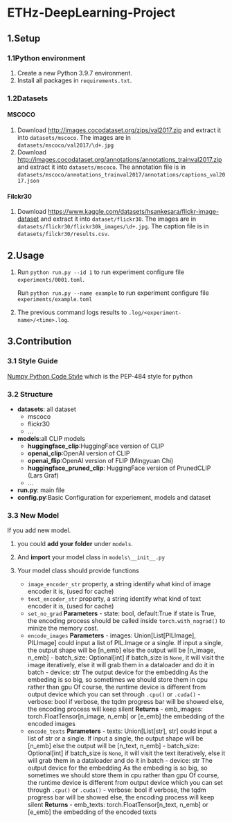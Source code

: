 # ETHz-DeepLearning-Project

## 1.Setup

### 1.1Python environment

1. Create a new Python 3.9.7 environment.
1. Install all packages in `requirements.txt`.

### 1.2Datasets

#### MSCOCO

1. Download http://images.cocodataset.org/zips/val2017.zip and extract it into
   `datasets/mscoco`.
   The images are in `datasets/mscoco/val2017/\d+.jpg`
2. Download http://images.cocodataset.org/annotations/annotations_trainval2017.zip
   and extract it into `datasets/mscoco`.
   The annotation file is in `datasets/mscoco/annotations_trainval2017/annotations/captions_val2017.json`

#### Filckr30

1. Download https://www.kaggle.com/datasets/hsankesara/flickr-image-dataset and extract it into `dataset/flickr30`.
   The images are in `datasets/flickr30/flickr30k_images/\d+.jpg`.
   The caption file is in `datasets/filckr30/results.csv`.

## 2.Usage

1. Run `python run.py --id 1` to run experiment configure file `experiments/0001.toml`.

   Run `python run.py --name example` to run experiment configure file `experiments/example.toml`

2. The previous command logs results to `.log/<experiment-name>/<time>.log`.

## 3.Contribution

### 3.1 Style Guide

[Numpy Python Code Style](https://peps.python.org/pep-0008/) which is the PEP-484 style for python

### 3.2 Structure
- **datasets**: all dataset
  - mscoco
  - flickr30
  - ...
- **models**:all CLIP models
  - **huggingface_clip**:HuggingFace version of CLIP
  - **openai_clip**:OpenAI version of CLIP
  - **openai_flip**:OpenAI version of FLIP (Mingyuan Chi)
  - **huggingface_pruned_clip**: HuggingFace version of PrunedCLIP (Lars Graf)
  - ...
- **run.py**: main file
- **config.py**:Basic Configuration for experiement, models and dataset
  
### 3.3 New Model
If you add new model.
1. you could **add your folder** under `models`.

2. And **import** your model class in `models\__init__.py`

3. Your model class should provide functions
   - `image_encoder_str`
      property, a string identify what kind of image encoder it is, (used for cache)
   - `text_encoder_str`
      property, a string identify what kind of text encoder it is, (used for cache)
   - `set_no_grad`
      **Parameters**
         - state: bool, default:True
               if state is True, the encoding process should be called inside `torch.with_nograd()` to minize the memory cost.
   - `encode_images`
      **Parameters**
         - images:     Union[List[PILImage], PILImage]
                        could input a list of PIL.Image or a single.
                        If input a single, the output shape will be [n_emb]
                        else the output will be [n_image, n_emb]
         - batch_size: Optional[int]
                        if batch_size is `None`, it will visit the image iteratively,
                        else it will grab them in a dataloader and do it in batch
         - device:     str
                        The output device for the embedding
                        As the embeding is so big, so sometimes we should store them in cpu rather than gpu
                        Of course, the runtime device is different from output device which you can set through `.cpu()`  or `.cuda()`
         - verbose:    bool
                        if verbose, the tqdm progress bar will be showed 
                        else, the encoding process will keep silent
      **Returns**
         - emb_images: torch.FloatTensor[n_image, n_emb] or [e_emb]
                        the embedding of the encoded images
   - `encode_texts`
      **Parameters**
         - texts:      Union[List[str], str]
                        could input a list of str or a single.
                        If input a single, the output shape will be [n_emb]
                        else the output will be [n_text, n_emb]
         - batch_size: Optional[int]
                        if batch_size is `None`, it will visit the text iteratively,
                        else it will grab them in a dataloader and do it in batch
         - device:     str
                        The output device for the embedding
                        As the embeding is so big, so sometimes we should store them in cpu rather than gpu
                        Of course, the runtime device is different from output device which you can set through `.cpu()`  or `.cuda()`
         - verbose:    bool
                        if verbose, the tqdm progress bar will be showed 
                        else, the encoding process will keep silent
      **Returns**
         - emb_texts:  torch.FloatTensor[n_text, n_emb] or [e_emb]
                        the embedding of the encoded texts
